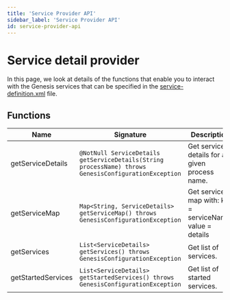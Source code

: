 ```yaml
---
title: 'Service Provider API'
sidebar_label: 'Service Provider API'
id: service-provider-api
---
```


Service detail provider
=======================

In this page, we look at details of the functions that enable you to interact with the Genesis services that can be specified in the [service-definition.xml](/getting-started/learn-the-basics/key-system-files/genesis-system-definitions/) file.

Functions[​](/database/service-provider-api/service-provider-api/#functionsdirect-link-to-heading)
------------------------------------------------------------------------------------------------------------------------------------

| Name | Signature | Description |
| --- | --- | --- |
| getServiceDetails | `@NotNull ServiceDetails getServiceDetails(String processName) throws GenesisConfigurationException` | Get service details for a given process name. |
| getServiceMap | `Map<String, ServiceDetails> getServiceMap() throws GenesisConfigurationException` | Get services map with: key = serviceName, value = details |
| getServices | `List<ServiceDetails> getServices() throws GenesisConfigurationException` | Get list of services. |
| getStartedServices | `List<ServiceDetails> getStartedServices() throws GenesisConfigurationException` | Get list of started services. |